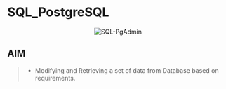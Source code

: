 # SQL_PostgreSQL

<p align="center">
  <img src="https://drive.google.com/uc?export=view&id=10TUWBNsSV41eGEcIgTrgk9A1xt8PQ_q6" alt="SQL-PgAdmin"/>
</p>

## AIM
> * Modifying and Retrieving a set of data from Database based on requirements.
